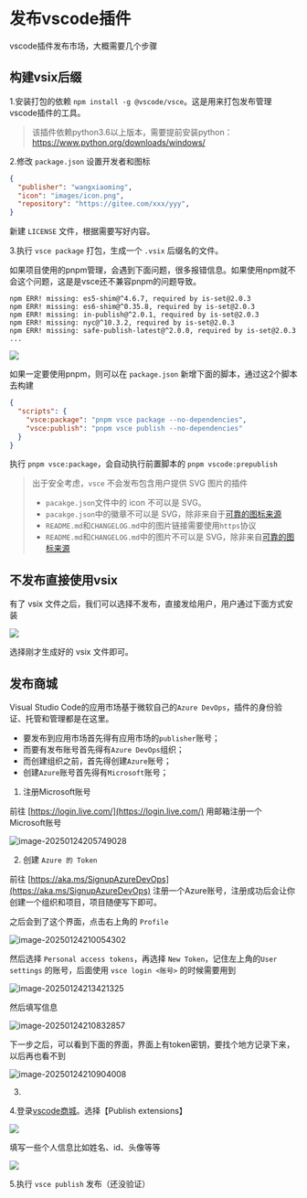 # 发布vscode插件

vscode插件发布市场，大概需要几个步骤

## 构建vsix后缀

1.安装打包的依赖 `npm install -g @vscode/vsce`。这是用来打包发布管理vscode插件的工具。

> 该插件依赖python3.6以上版本，需要提前安装python：https://www.python.org/downloads/windows/

2.修改 `package.json` 设置开发者和图标

```json
{
  "publisher": "wangxiaoming",
  "icon": "images/icon.png",
  "repository": "https://gitee.com/xxx/yyy",
}
```

新建 `LICENSE` 文件，根据需要写好内容。

3.执行 `vsce package` 打包，生成一个 `.vsix` 后缀名的文件。

如果项目使用的pnpm管理，会遇到下面问题，很多报错信息。如果使用npm就不会这个问题，这是是vsce还不兼容pnpm的问题导致。

```text
npm ERR! missing: es5-shim@^4.6.7, required by is-set@2.0.3
npm ERR! missing: es6-shim@^0.35.8, required by is-set@2.0.3
npm ERR! missing: in-publish@^2.0.1, required by is-set@2.0.3
npm ERR! missing: nyc@^10.3.2, required by is-set@2.0.3
npm ERR! missing: safe-publish-latest@^2.0.0, required by is-set@2.0.3
...
```

![](./img/public-3.png)

如果一定要使用pnpm，则可以在 `package.json` 新增下面的脚本，通过这2个脚本去构建

```json
{
  "scripts": {
    "vsce:package": "pnpm vsce package --no-dependencies",
    "vsce:publish": "pnpm vsce publish --no-dependencies"
  }
}
```

执行 `pnpm vsce:package`，会自动执行前置脚本的 `pnpm vscode:prepublish`

> 出于安全考虑，`vsce` 不会发布包含用户提供 SVG 图片的插件
>
> - `pacakge.json`文件中的 icon 不可以是 SVG。
> - `pacakge.json`中的徽章不可以是 SVG，除非来自于[可靠的图标来源](https://rackar.github.io/vscode-ext-doccn/extensibility-reference/extension-manifest.html#使用认证过的标志)
> - `README.md`和`CHANGELOG.md`中的图片链接需要使用`https`协议
> - `README.md`和`CHANGELOG.md`中的图片不可以是 SVG，除非来自[可靠的图标来源](https://rackar.github.io/vscode-ext-doccn/extensibility-reference/extension-manifest.html#使用认证过的标志)

## 不发布直接使用vsix

有了 vsix 文件之后，我们可以选择不发布，直接发给用户，用户通过下面方式安装

![](./img/install-1.png)

选择刚才生成好的 vsix 文件即可。

## 发布商城

Visual Studio Code的应用市场基于微软自己的`Azure DevOps`，插件的身份验证、托管和管理都是在这里。

- 要发布到应用市场首先得有应用市场的`publisher`账号；
- 而要有发布账号首先得有`Azure DevOps`组织；
- 而创建组织之前，首先得创建`Azure`账号；
- 创建`Azure`账号首先得有`Microsoft`账号；

1. 注册Microsoft账号

前往 [https://login.live.com/](https://login.live.com/) 用邮箱注册一个Microsoft账号

![image-20250124205749028](img/image-20250124205749028.png)

2. 创建 `Azure 的 Token`

前往 [https://aka.ms/SignupAzureDevOps](https://aka.ms/SignupAzureDevOps) 注册一个Azure账号，注册成功后会让你创建一个组织和项目，项目随便写下即可。

之后会到了这个界面，点击右上角的 `Profile`

![image-20250124210054302](img/image-20250124210054302.png)

然后选择 `Personal access tokens`，再选择 `New Token`，记住左上角的`User settings` 的账号，后面使用 `vsce login <账号>` 的时候需要用到

![image-20250124213421325](img/image-20250124213421325.png)

然后填写信息

![image-20250124210832857](img/image-20250124210832857.png)

下一步之后，可以看到下面的界面，界面上有token密钥，要找个地方记录下来，以后再也看不到

![image-20250124210904008](img/image-20250124210904008.png)

3. 

4.登录[vscode商城](https://marketplace.visualstudio.com/)。选择【Publish extensions】

![](./img/public-1.png)

填写一些个人信息比如姓名、id、头像等等

![](./img/public-2.png)

5.执行 `vsce publish` 发布（还没验证）